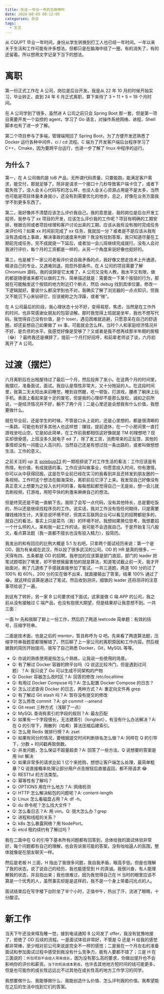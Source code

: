 ```yaml
---
title: 杂谈——毕业一年的无病呻吟
date: 2024-08-05 00:12:03
categories: 杂谈
tags:
  - 生活
---
```


从 CQUPT 毕业一年时间，身份从学生转换到打工人也已经一年时间。一年以来关于生活和工作可能有许多想法，但都只是在脑海中绕了一圈，有的消失了，有的还留着。所以想用文字记录下当下的想法。

# 离职

第一份正式工作在 A 公司，岗位是后台开发。我是从 22 年 10 月的时候开始实习，毕业转正，直到 24 年 6 月正式离职，算下来待了 3 + 11 + 5 = 19 个月时间。

在 A 公司学到了很多，虽然进 A 公司之前只会 Spring Boot 那一套，但是第一项目需要开发一个监控的 agent，学习了 Go 语言，对操作系统网络、进程、Shell 脚本也有了进一步了解。

第二个项目参与了多端，管理端用回了 Spring Boot，为了方便开发还熟悉了 Docker 运行各种中间件，ci / cd 流程。C 端为了开发客户端后台程序学习了 C++、Cmake，因为要跨平台运行，也进一步了解了 linux 中程序的运行。

## 为什么？

第一，在 A 公司做的是 toB 产品，无所谓代码质量，只要能跑，能满足客户需求，能交付，那就足够了。除非是请求一个接口十几秒导致客户端卡住了，或者下载失败了，没人会关心代码写的怎么样，也没人会关心资源占用是不是太多，当然也可能是项目体量本身就小，还没有到需要优化的地步。总之，好像在业务方面我学不到更多东西了。

第二，我好像并不清楚应该怎么评价我自己。我的意思是，我的岗位是后台开发工程师，我参与了 xx 项目的开发，应该怎么评价我的工作呢？项目有明确的工期安排，根据合同或者项目经理和客户讨论出来的工期，应该从我有没有按时完成任务来评价吗？如果 xx 时间前完成了 xx 任务，我就加一分？或者是不是应该从我有没有造成线上事故，解决事故的速度来判断？我没有找到答案，我只知道尽量在工期前完成任务，完不成就提一下延后，或者加一会儿班继续完成就行。没有人会对我进行评价，每个月的工资都是一样的，从另一个角度来说好像也挺好的。

第三，也是被下一家公司老板评价说自我矛盾的点，我好像又想走技术上升通道，精进自己的专业，又遇难则退，抱怨外部条件。在 A 公司的项目需要了解 Chromium 源码。我的说辞是它太难了，A 公司又没有人教，我水平又有限，做的都是随便谁来都可以做的工作，简单描述就是：需要改一下某个按钮的行为，那就在可能触发这个按钮的地方附近打个断点，然后 debug 找到具体位置，修改一下逻辑就好。要说什么都没学到也不对，我确实了解了浏览器的一点点知识，但我又不能沉下心来钻研它，应该被称之为浮躁，或者“挫”。

在 A 公司最后的阶段，我心理状态十分不好，变得易怒，焦虑，当然是在工作外的时间，也非常感谢女朋友的包容谅解。那时我觉得上班就是坐牢，我也不想写代码。我觉得自己没有价值，是个 loser，遇见困难就逃避，只愿意呆在自己的舒适圈，却还妄想自己如果做了 xx 事，可能就会怎么样。当时个人和家庭经济情况并不好，是负债的水平。我感觉好像是受够了？又或者是我不想再续那半年期的房租（😂）？最终我还是裸辞了，提前一个月打好招呼，和前辈老师谈了谈，六月初离开了 A 公司。

# 过渡（摆烂）

六月离职后在出租屋待过了最后一个月，然后投奔了发小。在这两个月的时间里，我摆烂，准备面试，面试。我自认是惰性非常大，又十分拖延的人。在这段时间里，我第二天太阳出来前睡觉，睡到自然醒，吃一顿饭，打游戏，腰疼了躺床上玩手机。表面上看起来是十足的废宅，但是我的心理却不是那么放松，诚如之前所说，一是经济情况并不好，躺不了两个月；二是心里还是会想我有什么价值，我想要做什么。

就在毕业前，还是学生的时候，不管是口头上说的，还是心里想的，都是很清晰的一条路，可能也有好多其他人也这样想：赚钱，提前退休，在一个小房间里一直打游戏坐吃山空。它是如此简单，在工作前我都相信这好像就是 TM 的理想吧？现实却很骨感，上班没多久就电子 ed 了，除了发工资，消费带来的正反馈，其他的事情却没有一间能让人高兴的。当然自己还是有想过找一条出路的，或者叫做想想生活、工作的意义。

之前关注的 up 主 [polebug23](https://www.bilibili.com/video/BV1xW4y1T7ez) 的一期视频说了对工作生活的看法：工作应该是有热情，有价值，有成就感的事。工作应该叫做事业，你愿意投入时间，你有激情，你可以从中获得回报。这是在毕业前已经在实习的我看到并且还转发到朋友圈的一条视频。工作时这个想法在脑海深处，离职前后它浮了上来。我发现自己好像没有真正意义上想要为之投入长时间的事，每每想起都觉得自己一无是处，想一会儿就去刷视频，打游戏，用短平快的刺激来麻痹自己的想法。

但是终究还是不能一直躺下去。我除了会写一点代码，没有其他特长，总是要吃饭的，所以还是继续找程序员的工作。说实话，我对工作没有抱任何期待，只是需要赚钱维持生计。大家总说环境不好，但其实互联网企业可以看见的招聘都挺多的，就自己的看法，事实上只是菜鸟（我）的环境不好。我想如果换位思考，我想要招一个什么样的人，来和我一起工作的话，我可能不会选我自己。于是开始复习八股文，看点算法题（我一直都不擅长也没有投入精力），投简历。

我发出的和有回应的比例大概是 5:1 左右吧。只拿两个面试经历来说：第一个是 OD，因为有亲戚在武汉，所以投了很多武汉的公司。OD 的 HR 是真的很多，一天得有四、五条都是 OD 的招聘。我参加的应该算是部门直招，部门的 leader 把笔试题喂到了嘴里，却不曾想我最害怕的就是算法，知道笔试截止前一天，我才开始面对，刷了几道练了手感就直接参加了笔试。一共三道题，两道 100 分的过了 100% 和 60%，200 分的实在做不出来，就直接输出了答案，结果 100% 通过了 😂。就这样应该算是通过了笔试，然后收到测评。细致的 leader 还将测评的注意事项给说了一遍。

到这有了转折，另一家 B 公司要求线下面试，这家是做 C 端 APP 的公司，我之前从没有接触过 C 端产品，也没有抱很大期望，但是结果却让我意想不到。一共三面：

一面 hr 先和我聊了聊上一份工作，然后扔了两道 leetcode 简单题：有效的括号，压缩字符串。

二面是技术面，也是之后的 mentor，暂且称呼为 Q 吧。先来看了两道算法题，压缩字符串我题意都理解错了。然后聊了上一家公司的离职原因和工作内容。然后根据我的简历开始提问，我写了自己熟悉 Docker，Git，MySQL 等等。

- Q: 你说的熟练使用是指怎么个熟练，让我说一些使用的场景。
- Q: 有了解过 Docker 容器的跨平台吗（Q 说这比较冷门，但是遇到过问题）？A: 我只说了 Go 可以生成不同架构的产物
- Q: Docker 容器怎么改时区？A: 回答的修改 /etc/localtime
- Q: 有用过 Docker Compose 吗？A: 怎么配置 Docker Compose 的日志？
- Q: 怎么过滤查询 Docker 的日志，两种方式？A: 重定向文件再 grep
- Q: 有了解过 Git stash 吗？A: 暂存没有提交的修改
- Q: 怎么修改 commit ？A: git commit --amend
- Q: Git reset 三种方式（浅聊了一点）
- Q: MySQL 查询有索引的字段的规则？A: 最左匹配
- Q: 如果有一个字段很长，无法建索引（longtext），有没有什么办法解决？A: 在 Q 的引导下，用散列（哈希）算法压缩后建索引。
- Q: 怎么用 Redis 做排行榜？A: zset
- Q: 如果有同分的情况，要根据提交时间判断排名怎么做？A: 同样在 Q 的引导下，分数 + 时间戳再取倒数。
- Q: 并发问题，怎么保证不超量超卖？A: 回答了一些方法。Q 说想要的答案是用 list 解决
- Q: 如果非常多的请求比如 1 亿个来抢购，想想让客户端怎么处理，最简单粗暴？Q 说直接概率处理让部分用户点击按钮后直接返回，都不用请求 😂
- Q: RESTful 的方法类型。
- Q: 幂等性有了解吗？
- Q: OPTIONS 用在什么地方？A: 网络检测
- Q: HTTP 怎么解决粘包的问题呢？A: content-length
- Q: Linux 怎么看磁盘占用？A: df -h。
- Q: du 命令呢？怎么找大文件？
- Q: 怎么看日志？A: 用 vim。Q: 很大怎么办？grep
- Q: 进程和线程的关系？
- Q: k8s 怎么暴露网络？用 NodePort。
- Q: etcd 租约续约有了解过吗？

我在二面中在 Q 的引导下基本所有问题都有回答到，总体给我的面试体验非常好，每个问题都有自己的理解，也会告诉我可能的答案，没有咄咄逼人的氛围，整体就像是在朋友聊天一样。

然后是老板 H 三面，H 指出了我很多问题，我自我矛盾，眼高手低。但是也理解了我的状态，说了说自己的经历，我也能感受到 H 的真诚。我很兴奋，有人能理解我的状态，并且指出来；我也很难过，因为我觉得自己在 H 当时的眼里应该不算是一个优秀的人，虽然事实却是是这样的，我不是一个身上带着闪光点的人。

面试结束后在写字楼下台阶坐了半个小时，正值中午，热出了汗，流进了眼睛，十分酸涩。

# 新工作

当天下午还没来得及睡一觉，接到电话通知 B 公司发了 offer，我没有犹豫地接了，拒绝了 OD 后续的流程。一是面试体验非常好，不管是 Q 还是 H 给我的感觉都非常棒，至少相对前公司来说是完全不一样的感觉；二是我在一个月左右的准备面试和参加面试过程中感受到我没有什么竞争力，能有人要都不错了；三是 H 在三面说的：`外包项目不会给人带来成长`，因为没有那么高的要求，你做出提升也不会影响你的评价和薪资。`当下的机会成本更高`，也许去其他地方短时间的钱可能更多，但是也可能你的成长性远远比不过其他在成长性高的地方工作学习的同学。

我想要做什么、我能够做什么、我能创造什么价值、怎么评判我的价值。我希望能在之后的生活中找到它们的答案。

